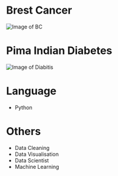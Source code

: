 
# Brest Cancer
![Image of BC](https://github.com/ranjitkathiriya/MachineLearning-In-Medical-/blob/master/download.png)

# Pima Indian Diabetes 
![Image of Diabitis ](https://github.com/ranjitkathiriya/MachineLearning-In-Medical-/blob/master/pima.jpg)

# Language
  * Python

# Others
  * Data Cleaning
  * Data Visualisation
  * Data Scientist
  * Machine Learning
